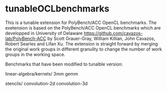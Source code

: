 # tunableOCLbenchmarks
This is a tunable extension for PolyBench/ACC OpenCL benchmarks. The exetension is based on the PolyBench/ACC OpenCL benchmarks which are developped in University of Delaware https://github.com/cavazos-lab/PolyBench-ACC by Scott Grauer-Gray, William Killian, John Cavazos, Robert Searles and Lifan Xu. The extension is straight forward by merging the original work groups in different granulity to change the number of work groups in the working space.

Benchmarks that have been modified to tunalble version:

linear-algebra/kernels/
	3mm
	gemm

stencils/
	convolution-2d
	convolution-3d

